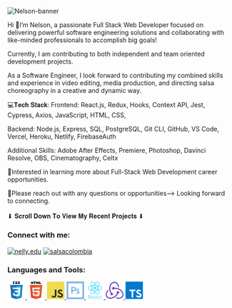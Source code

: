 

<img src="https://i.ibb.co/34cC7nr/Nelson-banner.png" alt="Nelson-banner" border="0" ></a>


Hi 👋I’m Nelson, a passionate Full Stack Web Developer focused on delivering powerful software engineering solutions and collaborating with like-minded professionals to accomplish big goals!

Currently, I am contributing to both independent and team oriented development projects.


As a Software Engineer, I look forward to contributing my combined skills and experience in video editing, media production, and directing salsa choreography in a creative and dynamic way. 

💻𝐓𝐞𝐜𝐡 𝐒𝐭𝐚𝐜𝐤:
Frontend: React.js, Redux, Hooks, Context API, Jest, Cypress, Axios, JavaScript, HTML, CSS,

Backend: Node.js, Express, SQL, PostgreSQL,  Git CLI, GitHub, VS Code, Vercel, Heroku, Netlify, FirebaseAuth

Additional Skills: Adobe After Effects, Premiere, Photoshop, Davinci Resolve, OBS, Cinematography, Celtx

📲Interested in learning more about Full-Stack Web Development career opportunities.

💬Please reach out with any questions or opportunities—> Looking forward to connecting.
<br>
<br>
⬇ 𝐒𝐜𝐫𝐨𝐥𝐥 𝐃𝐨𝐰𝐧 𝐓𝐨 𝐕𝐢𝐞𝐰 𝐌𝐲 𝐑𝐞𝐜𝐞𝐧𝐭 𝐏𝐫𝐨𝐣𝐞𝐜𝐭𝐬 ⬇


<h3 align="left">Connect with me:</h3>
<p align="left">
<a href="https://linkedin.com/in/nellyedu" target="blank"><img align="center" src="https://raw.githubusercontent.com/rahuldkjain/github-profile-readme-generator/master/src/images/icons/Social/linked-in-alt.svg" alt="nelly.edu" height="30" width="40" /></a>
<a href="https://instagram.com/salsacolombia" target="blank"><img align="center" src="https://raw.githubusercontent.com/rahuldkjain/github-profile-readme-generator/master/src/images/icons/Social/instagram.svg" alt="salsacolombia" height="30" width="40" /></a>
</p>

<h3 align="left">Languages and Tools:</h3>
<p align="left"> <a href="https://www.w3schools.com/css/" target="_blank" rel="noreferrer"> <img src="https://raw.githubusercontent.com/devicons/devicon/master/icons/css3/css3-original-wordmark.svg" alt="css3" width="40" height="40"/> </a> <a href="https://www.w3.org/html/" target="_blank" rel="noreferrer"> <img src="https://raw.githubusercontent.com/devicons/devicon/master/icons/html5/html5-original-wordmark.svg" alt="html5" width="40" height="40"/> </a> <a href="https://developer.mozilla.org/en-US/docs/Web/JavaScript" target="_blank" rel="noreferrer"> <img src="https://raw.githubusercontent.com/devicons/devicon/master/icons/javascript/javascript-original.svg" alt="javascript" width="40" height="40"/> </a> <a href="https://www.photoshop.com/en" target="_blank" rel="noreferrer"> <img src="https://raw.githubusercontent.com/devicons/devicon/master/icons/photoshop/photoshop-line.svg" alt="photoshop" width="40" height="40"/> </a> <a href="https://reactjs.org/" target="_blank" rel="noreferrer"> <img src="https://raw.githubusercontent.com/devicons/devicon/master/icons/react/react-original-wordmark.svg" alt="react" width="40" height="40"/> </a> <a href="https://redux.js.org" target="_blank" rel="noreferrer"> <img src="https://raw.githubusercontent.com/devicons/devicon/master/icons/redux/redux-original.svg" alt="redux" width="40" height="40"/> </a> <a href="https://www.typescriptlang.org/" target="_blank" rel="noreferrer"> <img src="https://raw.githubusercontent.com/devicons/devicon/master/icons/typescript/typescript-original.svg" alt="typescript" width="40" height="40"/> </a> </p>
